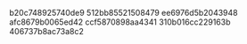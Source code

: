 b20c748925740de9
512bb85521508479
ee6976d5b2043948
afc8679b0065ed42
ccf5870898aa4341
310b016cc229163b
406737b8ac73a8c2
